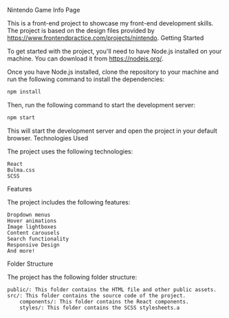 Nintendo Game Info Page

This is a front-end project to showcase my front-end development skills. The project is based on the design files provided by https://www.frontendpractice.com/projects/nintendo.
Getting Started

To get started with the project, you'll need to have Node.js installed on your machine. You can download it from https://nodejs.org/.

Once you have Node.js installed, clone the repository to your machine and run the following command to install the dependencies:

```sh
npm install
```

Then, run the following command to start the development server:

```sh
npm start
```

This will start the development server and open the project in your default browser.
Technologies Used

The project uses the following technologies:

    React
    Bulma.css
    SCSS

Features

The project includes the following features:

    Dropdown menus
    Hover animations
    Image lightboxes
    Content carousels
    Search functionality
    Responsive Design
    And more!

Folder Structure

The project has the following folder structure:

    public/: This folder contains the HTML file and other public assets.
    src/: This folder contains the source code of the project.
        components/: This folder contains the React components.
        styles/: This folder contains the SCSS stylesheets.a
